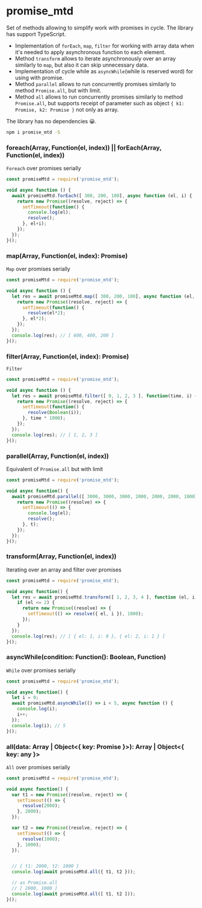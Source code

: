 # promise_mtd
Set of methods allowing to simplify work with promises in cycle. The library has support TypeScript.

* Implementation of ```forEach```, ```map```, ```filter``` for working with array data when it's needed to apply asynchronous function to each element.
* Method ```transform``` allows to iterate asynchronously over an array similarly to ```map```, but also it can skip unnecessary data.
* Implementation of cycle  while as ```asyncWhile```(while is reserved word) for using with promise.
* Method ```parallel``` allows to run concurrently promises similarly to method ```Promise.all```, but with limit.
* Method ```all``` allows to run concurrently promises similarly to method ```Promise.all```, but supports receipt of parameter such as object ```{ k1: Promise, k2: Promise }``` not only as array.

The library has no dependencies 😀.


```sh
npm i promise_mtd -S
```

### foreach(Array<any>, Function(el, index)) || forEach(Array<any>, Function(el, index))
```Foreach``` over promises serially
```js
const promiseMtd = require('promise_mtd');

void async function () {
  await promiseMtd.forEach([ 300, 200, 100], async function (el, i) {
    return new Promise((resolve, reject) => {
      setTimeout(function() {
        console.log(el);
        resolve();
      }, el+i);
    });
  });
}();
```


### map(Array<any>, Function(el, index): Promise<any>)
```Map``` over promises serially
```js
const promiseMtd = require('promise_mtd');

void async function () {
  let res = await promiseMtd.map([ 300, 200, 100], async function (el, i) {
    return new Promise((resolve, reject) => {
      setTimeout(function() {
        resolve(el*2);
      }, el*2);
    });
  });
  console.log(res); // [ 600, 400, 200 ]
}();
```


### filter(Array<any>, Function(el, index): Promise<Boolean>)
```Filter```
```js
const promiseMtd = require('promise_mtd');

void async function () {
  let res = await promiseMtd.filter([ 0, 1, 2, 3 ], function(time, i) {
    return new Promise((resolve, reject) => {
      setTimeout(function() {
        resolve(Boolean(i));
      }, time * 1000);
    });
  });
  console.log(res); // [ 1, 2, 3 ]
}();
```

### parallel(Array<any>, Function(el, index))
Equivalent of ```Promise.all``` but with limit
```js
const promiseMtd = require('promise_mtd');

void async function() {
  await promiseMtd.parallel([ 3000, 3000, 3000, 2000, 2000, 2000, 1000], 3, async function(el, i) {
    return new Promise((resolve) => {
      setTimeout(() => {
        console.log(el);
        resolve();
      }, t);
    });
  });
}();
```



### transform(Array<any>, Function(el, index))
Iterating over an array and filter over promises
```js
const promiseMtd = require('promise_mtd');

void async function() {
  let res = await promiseMtd.transform([ 1, 2, 3, 4 ], function (el, i) {
    if (el <= 2) {
      return new Promise((resolve) => {
        setTimeout(() => resolve({ el, i }), 1000);
      });
    }
  });
  console.log(res); // [ { el: 1, i: 0 }, { el: 2, i: 1 } ]
}();
```



### asyncWhile(condition: Function(): Boolean, Function)
```While``` over promises serially
```js
const promiseMtd = require('promise_mtd');

void async function() {
  let i = 0;
  await promiseMtd.asyncWhile(() => i < 5, async function () {
    console.log(i);
    i++;
  });
  console.log(i); // 5
}();
```


### all(data: Array<Promise> | Object<{ key: Promise }>): Array<any> | Object<{ key: any }>
```All``` over promises serially
```js
const promiseMtd = require('promise_mtd');

void async function() {
  var t1 = new Promise((resolve, reject) => {
    setTimeout(() => {
      resolve(2000);
    }, 2000);
  });

  var t2 = new Promise((resolve, reject) => {
    setTimeout(() => {
      resolve(1000);
    }, 1000);
  });


  // { t1: 2000, t2: 1000 }
  console.log(await promiseMtd.all({ t1, t2 }));

  // as Promise.all
  // [ 2000, 1000 ]
  console.log(await promiseMtd.all([ t1, t2 ]));
}();
```